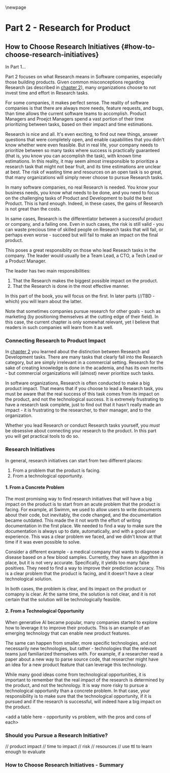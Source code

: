 \newpage

# Part 2 - Research for Product

## How to Choose Research Initiatives {#how-to-choose-research-initiatives}

In Part 1...

Part 2 focuses on what Research means in Software companies, especially those building products. Given common misconceptions regarding Research (as described in [chapter 2](#Research-and-development)), many organizations choose to not invest time and effort in Research tasks.

For some companies, it makes perfect sense. The reality of software companies is that there are always more needs, feature requests, and bugs, than time allows the current software teams to accomplish. Product Managers and Proejct Managers spend a vast portion of their time prioritizing between tasks, based on their impact and time estimations.

Research is nice and all. It's even exciting, to find out new things, answer questions that were completely open, and enable capabilities that you didn't know whether were even feasible. But in real life, your company needs to prioritize between so many tasks where success is practically guaranteed (that is, you know you can accomplish the task), with known time estimations. In this reality, it may seem almost irresponsible to prioritize a research task that might not bear fruit, and its time estimations are unclear at best. The risk of wasting time and resources on an open task is so great, that many organizations will simply never choose to pursue Research tasks.

In many software companies, no real Research is needed. You know your business needs, you know what needs to be done, and you need to focus on the challenging tasks of Product and Development to build the best Product. This is hard enough. Indeed, in these cases, the gains of Research is not great than the costs.

In same cases, Research is the differentiator between a successful product or company, and a failing one. Even in such cases, the risk is still valid - you can waste precious time of skilled people on Research tasks that will fail, or perhaps even worse - succeed but will fail to make an impact on the final product.

This poses a great responsiblity on those who lead Reseach tasks in the company. The leader would usually be a Team Lead, a CTO, a Tech Lead or a Product Manager.

The leader has two main responsibilities:

1. That the Research makes the biggest possible impact on the product.
2. That the Research is done in the most effective manner.

In this part of the book, you will focus on the first. In later parts (//TBD - which) you will learn about the latter.

Note that sometimes companies pursue research for other goals - such as marketing (by positioning themselves at the cutting edge of their field). In this case, the current chapter is only somewhat relevant, yet I believe that readers in such companies will learn from it as well.

### Connecting Research to Product Impact

In [chapter 2](#Research-and-development) you learned about the distinction between Research and Development tasks. There are many tasks that clearly fall into the Research category, but are simply irrelevant in a commercial setting. Research for the sake of creating knowledge is done in the academia, and has its own merits - but commercial organizations will (almost) never prioritize such tasks.

In software organizations, Research is often conducted to make a big product impact. That means that if you choose to lead a Research task, you must be aware that the real success of this task comes from its impact on the product, and not the technological success. It is extremely frustrating to have a research task complete, just to find out that it hasn't really made an impact - it is frustrating to the researcher, to their manager, and to the organization.

Whether you lead Research or conduct Research tasks yourself, you *must* be obsessive about connecting your research to the product. In this part you will get practical tools to do so.

### Research Initiatives

In general, research initiatives can start from two different places:

1. From a problem that the product is facing.
2. From a technological opportunity.

#### 1. From a Concrete Problem

The most promising way to find research initiatives that will have a big impact on the product is to start from an acute problem that the product is facing. For example, at Swimm, we used to allow users to write documents about their code, but inevitably, the code changed, and the documentation became outdated. This made the it not worth the effort of writing documentation in the first place. We needed to find a way to make sure the documentation is always up to date, automatically, and with a good user experience. This was a clear problem we faced, and we didn't know at that time if it was even possible to solve.

Consider a different example - a medical company that wants to diagnose a disease based on a few blood samples. Currently, they have an algorithm in place, but it is not very accurate. Specifically, it yields too many false positives. They need to find a way to improve their prediction accuracy. This is a clear problem that the product is facing, and it doesn't have a clear technological solution.

In both cases, the problem is clear, and its impact on the product or comapny is clear. At the same time, the solution is not clear, and it is not certain that the solution will be technologically feasible.

#### 2. From a Technological Opportunity

When generative AI became popular, many companies started to explore how to leverage it to improve their products. This is an example of an emerging technology that can enable new product features. 

The same can happen from smaller, more specific technologies, and not necessarily new technologies, but rather - technologies that the relevant teams just familiarized themselves with. For example, if a researcher read a paper about a new way to parse source code, that researcher might have an idea for a new product feature that can leverage this technology.

While many good ideas come from technological opportunities, it is important to remember that the real impact of the research is determined by the product, and not the technology. It is way more risky to pursue a technological opportunity than a concrete problem. In that case, your responsibility is to make sure that the technological opportunity, if it is pursued and if the research is successful, will indeed have a big impact on the product.

<add a table here - opportunity vs problem, with the pros and cons of each>

### Should you Pursue a Research Initiative?
// product impact
// time to impact
// risk
// resources
// use ttl to learn enough to evaluate


### How to Choose Research Initiatives - Summary